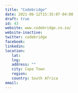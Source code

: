 ```yaml
---
title: "Codebridge"
date: 2021-06-12T15:35:07-04:00
draft: true
id: 43
website: www.codebridge.co.za/
website-inactive: 
twitter: codebridge
facebook: 
linkedin: 
location: 
   lat: 
   lng: 
   address: ""
   city: Cape Town
   region: 
   country: South Africa 
email: 
---
```


